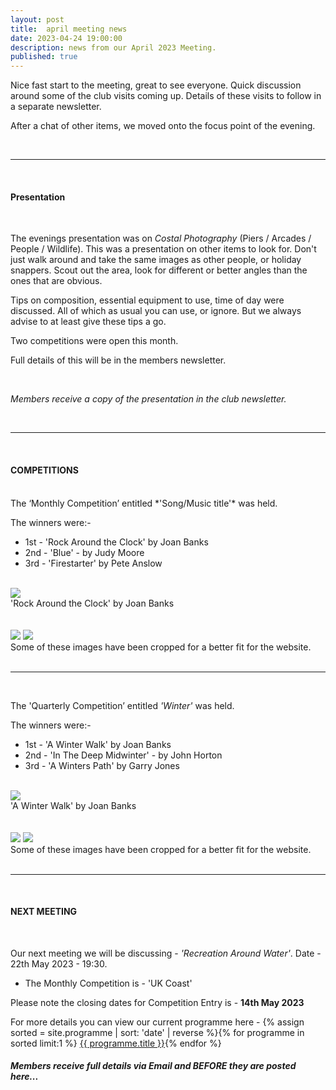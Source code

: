 ```yaml
---
layout: post
title:  april meeting news
date: 2023-04-24 19:00:00
description: news from our April 2023 Meeting.
published: true
---
```


Nice fast start to the meeting, great to see everyone. Quick discussion around some of the club visits coming up.
Details of these visits to follow in a separate newsletter.

After a chat of other items, we moved onto the focus point of the evening.

<br>

<hr>

<br>

#### Presentation

<br>

The evenings presentation was on *Costal Photography* (Piers / Arcades / People / Wildlife). This was a presentation on other items to look for. Don't just walk around and take the same images as other people, or holiday snappers. Scout out the area, look for different or better angles than the ones that are obvious.

Tips on composition, essential equipment to use, time of day were discussed. All of which as usual you can use, or ignore. But we always advise to at least give these tips a go.

Two competitions were open this month.


Full details of this will be in the members newsletter.

<br>

*Members receive a copy of the presentation in the club newsletter.*


<br>

<hr>

<br>

#### COMPETITIONS
<br>
The ‘Monthly Competition’ entitled *'Song/Music title'* was held.

The winners were:-

<ul>
	<li>1st - &#39;Rock Around the Clock&#39; by Joan Banks</li>
	<li>2nd - &#39;Blue&#39; - by Judy Moore</li>
	<li>3rd - &#39;Firestarter&#39; by Pete Anslow</li>
</ul>

<br>

<div class="img_row">
	<img class="col three" src="{{ site.baseurl }}/assets/img/April23_Monthly/11 - Rock around the clock.jpg">
</div>
<div class="col three caption">
	&#39;Rock Around the Clock&#39; by Joan Banks
</div>

<br>
<br>

<div class="img_row">
	<img class="col two" src="{{ site.baseurl }}/assets/img/April23_Monthly/14 - Blue.jpg">
	<img class="col one" src="{{ site.baseurl }}/assets/img/April23_Monthly/10 - Firestarter.jpg">
</div>

<div class="col three caption">
	Some of these images have been cropped for a better fit for the website.
</div>


<br>

<hr>

<br>

The 'Quarterly Competition’ entitled *'Winter'* was held.

The winners were:-

<ul>
	<li>1st - &#39;A Winter Walk&#39; by Joan Banks</li>
	<li>2nd - &#39;In The Deep Midwinter&#39; - by John Horton</li>
	<li>3rd - &#39;A Winters Path&#39; by Garry Jones</li>
</ul>

<br>

<div class="img_row">
	<img class="col three" src="{{ site.baseurl }}/assets/img/April23_Quarterly/04 - A Winter Walk.jpg">
</div>
<div class="col three caption">
	&#39;A Winter Walk&#39; by Joan Banks
</div>

<br>
<br>

<div class="img_row">
	<img class="col two" src="{{ site.baseurl }}/assets/img/April23_Quarterly/14 - In The Deep Midwinter.jpg">
	<img class="col one" src="{{ site.baseurl }}/assets/img/April23_Quarterly/13 - A Winters Path.jpg">
</div>

<div class="col three caption">
	Some of these images have been cropped for a better fit for the website.
</div>


<br>

<hr>

<br>


#### NEXT MEETING
<br>

Our next meeting we will be discussing - *'Recreation Around Water'*.
Date - 22th May 2023 - 19:30.

<ul>
    <li>The Monthly Competition is - 'UK Coast' </li>
	<!-- <li>The Quarterly Competition is - 'Winter'</li> -->
    <!-- <li>The Lancaster Memorial Competition is - 'Autumn'</li> -->
</ul>

Please note the closing dates for Competition Entry is - **14th May 2023**

For more details you can view our current programme here - {% assign sorted = site.programme | sort: 'date' | reverse  %}{% for programme in sorted limit:1 %} <a class="footlink" href="{{ programme.url | prepend: site.baseurl }}">{{ programme.title }}</a>{% endfor %}

##### Members receive full details via Email and BEFORE they are posted here...

<br>
